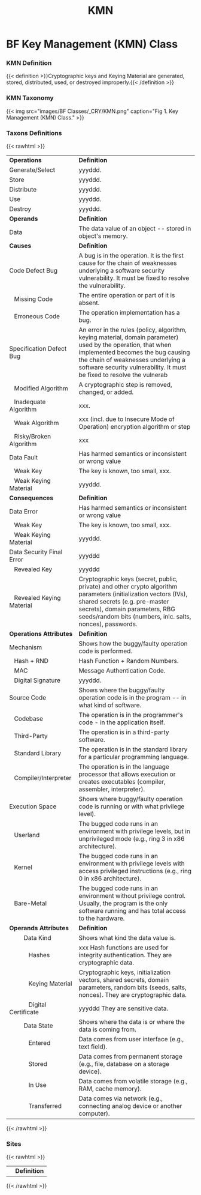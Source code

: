 ﻿---
weight: 3
title: "KMN"
---
# BF Key Management (KMN) Class

### KMN Definition
{{< definition >}}Cryptographic keys and Keying Material are generated, stored, distributed, used, or destroyed improperly.{{< /definition >}}

### KMN Taxonomy


{{< img src="images/BF Classes/_CRY/KMN.png" caption="Fig 1. Key Management (KMN) Class." >}}

### Taxons Definitions
{{< rawhtml >}}
<table class="table">
		<tr>
			<td><strong>Operations</strong></td>
	<td><strong>Definition</strong></td>
	</tr>
	<tr>
			<td>Generate/Select </td>
	<td>yyyddd.</td>
	</tr>
	<tr>
			<td>Store </td>
	<td>yyyddd.</td>
	</tr>
	<tr>
			<td>Distribute </td>
	<td>yyyddd.</td>
	</tr>
	<tr>
			<td>Use </td>
	<td>yyyddd.</td>
	</tr>
	<tr>
			<td>Destroy </td>
	<td>yyyddd.</td>
	</tr>
	<tr>
			<td><strong>Operands</strong></td>
	<td><strong>Definition</strong></td>
	</tr>
	<tr>
			<td>Data </td>
	<td>The data value of an object -- stored in object's memory.</td>
	</tr>
	<tr>
			<td><strong>Causes</strong></td>
	<td><strong>Definition</strong></td>
	</tr>
	<tr>
			<td>Code Defect Bug</td>
	<td>A bug is in the operation. It is the first cause for the chain of weaknesses underlying a software security vulnerability. It must be fixed to resolve the vulnerability.</td>
	</tr>
	<tr>
			<td>   Missing Code </td>
	<td>The entire operation or part of it is absent.</td>
	</tr>
	<tr>
			<td>   Erroneous Code </td>
	<td>The operation implementation has a bug.</td>
	</tr>
	<tr>
			<td>Specification Defect Bug</td>
	<td>An error in the rules (policy, algorithm, keying material, domain parameter) used by the operation, that when implemented becomes the bug causing the chain of weaknesses underlying a software security vulnerability. It must be fixed to resolve the vulnerab</td>
	</tr>
	<tr>
			<td>   Modified Algorithm </td>
	<td>A cryptographic step is removed, changed, or added.</td>
	</tr>
	<tr>
			<td>   Inadequate Algorithm </td>
	<td>xxx.</td>
	</tr>
	<tr>
			<td>   Weak Algorithm </td>
	<td>xxx (incl. due to Insecure Mode of Operation) encryption algorithm or step</td>
	</tr>
	<tr>
			<td>   Risky/Broken Algorithm </td>
	<td>xxx</td>
	</tr>
	<tr>
			<td>Data Fault</td>
	<td>Has harmed semantics or inconsistent or wrong value</td>
	</tr>
	<tr>
			<td>   Weak Key </td>
	<td>The key is known, too small, xxx.</td>
	</tr>
	<tr>
			<td>   Weak Keying Material </td>
	<td>yyyddd.</td>
	</tr>
	<tr>
			<td><strong>Consequences</strong></td>
	<td><strong>Definition</strong></td>
	</tr>
	<tr>
			<td>Data Error</td>
	<td>Has harmed semantics or inconsistent or wrong value</td>
	</tr>
	<tr>
			<td>   Weak Key </td>
	<td>The key is known, too small, xxx.</td>
	</tr>
	<tr>
			<td>   Weak Keying Material </td>
	<td>yyyddd.</td>
	</tr>
	<tr>
			<td>Data Security Final Error</td>
	<td>yyyddd</td>
	</tr>
	<tr>
			<td>   Revealed Key </td>
	<td>yyyddd</td>
	</tr>
	<tr>
			<td>   Revealed Keying Material </td>
	<td>Cryptographic keys (secret, public, private) and other crypto algorithm parameters (initialization vectors (IVs), shared secrets (e.g. pre-master secrets), domain parameters, RBG seeds/random bits (numbers, inlc. salts, nonces), passwords. </td>
	</tr>
	<tr>
			<td><strong>Operations Attributes</strong></td>
	<td><strong>Definition</strong></td>
	</tr>
	<tr>
			<td>Mechanism </td>
	<td>Shows how the buggy/faulty operation code is performed.</td>
	</tr>
	<tr>
			<td>   Hash + RND </td>
	<td>Hash Function + Random Numbers.</td>
	</tr>
	<tr>
			<td>   MAC </td>
	<td>Message Authentication Code.</td>
	</tr>
	<tr>
			<td>   Digital Signature </td>
	<td>yyyddd.</td>
	</tr>
	<tr>
			<td>Source Code </td>
	<td>Shows where the buggy/faulty operation code is in the program -- in what kind of software.</td>
	</tr>
	<tr>
			<td>   Codebase </td>
	<td>The operation is in the programmer's code - in the application itself.</td>
	</tr>
	<tr>
			<td>   Third-Party </td>
	<td>The operation is in a third-party software.</td>
	</tr>
	<tr>
			<td>   Standard Library </td>
	<td>The operation is in the standard library for a particular programming language.</td>
	</tr>
	<tr>
			<td>   Compiler/Interpreter </td>
	<td>The operation is in the language processor that allows execution or creates executables (compiler, assembler, interpreter).</td>
	</tr>
	<tr>
			<td>Execution Space </td>
	<td>Shows where buggy/faulty operation code is running or with what privilege level).</td>
	</tr>
	<tr>
			<td>   Userland </td>
	<td>The bugged code runs in an environment with privilege levels, but in unprivileged mode (e.g., ring 3 in x86 architecture).</td>
	</tr>
	<tr>
			<td>   Kernel </td>
	<td>The bugged code runs in an environment with privilege levels with access privileged instructions (e.g., ring 0 in x86 architecture).</td>
	</tr>
	<tr>
			<td>   Bare-Metal </td>
	<td>The bugged code runs in an environment without privilege control. Usually, the program is the only software running and has total access to the hardware.</td>
	</tr>
	<tr>
			<td><strong>Operands Attributes</strong></td>
	<td><strong>Definition</strong></td>
	</tr>
	<tr>
			<td>         Data Kind </td>
	<td>Shows what kind the data value is.</td>
	</tr>
	<tr>
			<td>            Hashes </td>
	<td>xxx Hash functions are used for integrity authentication. They are cryptographic data.</td>
	</tr>
	<tr>
			<td>            Keying Material </td>
	<td>Cryptographic keys, initialization vectors, shared secrets, domain parameters, random bits (seeds, salts, nonces). They are cryptographic data.</td>
	</tr>
	<tr>
			<td>            Digital Certificate </td>
	<td>yyyddd They are sensitive data.</td>
	</tr>
	<tr>
			<td>         Data State </td>
	<td>Shows where the data is or where the data is coming from.</td>
	</tr>
	<tr>
			<td>            Entered </td>
	<td>Data comes from user interface (e.g., text field).</td>
	</tr>
	<tr>
			<td>            Stored </td>
	<td>Data comes from permanent storage (e.g., file, database on a storage device).</td>
	</tr>
	<tr>
			<td>            In Use </td>
	<td>Data comes from volatile storage (e.g., RAM, cache memory).</td>
	</tr>
	<tr>
			<td>            Transferred </td>
	<td>Data comes via network (e.g., connecting analog device or another computer).</td>
	</tr>
	
</table>
{{< /rawhtml >}}


### Sites

{{< rawhtml >}}
<table class="table">
		<tr>
			<td><strong></strong></td>
	<td><strong>Definition</strong></td>
	</tr>
	
</table>
{{< /rawhtml >}}
	
